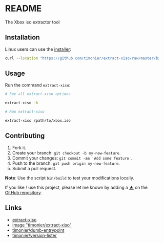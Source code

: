 # README

The Xbox iso extractor tool

## Installation

Linux users can use the [installer](https://github.com/timonier/extract-xiso/blob/master/bin/installer):

```sh
curl --location "https://github.com/timonier/extract-xiso/raw/master/bin/installer" | sudo sh -s -- install
```

## Usage

Run the command `extract-xiso`:

```sh
# See all extract-xiso options

extract-xiso -h

# Run extract-xiso

extract-xiso /path/to/xbox.iso
```

## Contributing

1. Fork it.
2. Create your branch: `git checkout -b my-new-feature`.
3. Commit your changes: `git commit -am 'Add some feature'`.
4. Push to the branch: `git push origin my-new-feature`.
5. Submit a pull request.

__Note__: Use the script `bin/build` to test your modifications locally.

If you like / use this project, please let me known by adding a [★](https://help.github.com/articles/about-stars/) on the [GitHub repository](https://github.com/timonier/extract-xiso).

## Links

* [extract-xiso](https://sourceforge.net/projects/extract-xiso/)
* [image "timonier/extract-xiso"](https://hub.docker.com/r/timonier/extract-xiso/)
* [timonier/dumb-entrypoint](https://github.com/timonier/dumb-entrypoint)
* [timonier/version-lister](https://github.com/timonier/version-lister)

